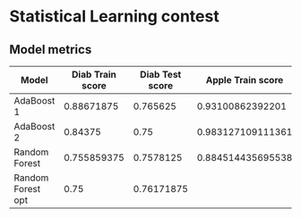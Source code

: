 # Statistical Learning contest

## Model metrics

| Model         | Diab Train score | Diab Test score | Apple Train score | Apple Test score  |
|---------------|------------------|-----------------|-------------------|-------------------|
| AdaBoost 1    | 0.88671875       | 0.765625        | 0.93100862392201  | 0.86721680420105  |
| AdaBoost 2    | 0.84375          | 0.75            | 0.983127109111361 | 0.887471867966992 |
| Random Forest | 0.755859375      | 0.7578125       | 0.884514435695538 | 0.882970742685671 |
| Random Forest opt | 0.75     | 0.76171875      | 
